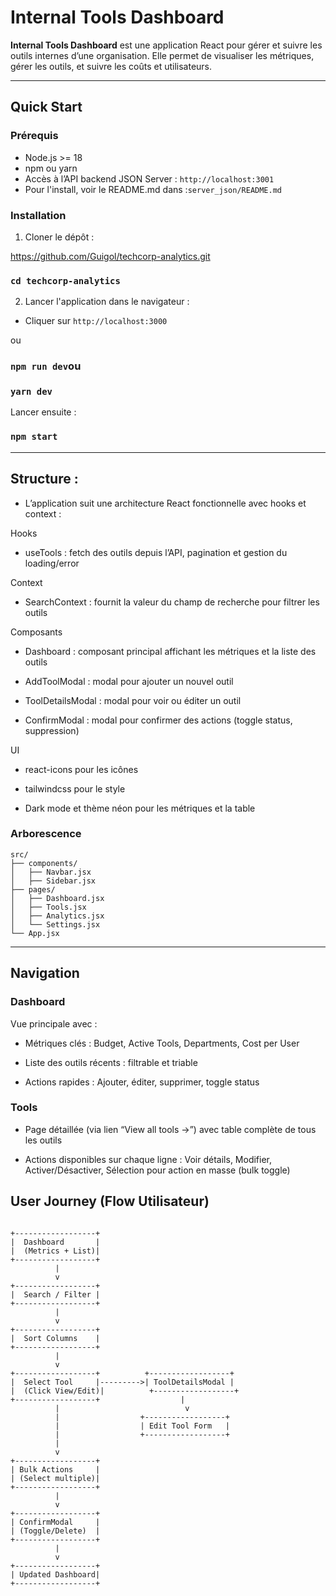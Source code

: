 # Internal Tools Dashboard

**Internal Tools Dashboard** est une application React pour gérer et suivre les outils internes d’une organisation. Elle permet de visualiser les métriques, gérer les outils, et suivre les coûts et utilisateurs.

---

## Quick Start

### Prérequis
- Node.js >= 18
- npm ou yarn
- Accès à l’API backend JSON Server :
`http://localhost:3001`
- Pour l'install, voir le README.md dans :`server_json/README.md`


### Installation
1. Cloner le dépôt :


https://github.com/Guigol/techcorp-analytics.git
### `cd techcorp-analytics`

2. Lancer l'application dans le navigateur :
- Cliquer sur `http://localhost:3000`

ou
### `npm run dev`ou
### `yarn dev`


Lancer ensuite : 
### `npm start`


---

## Structure :

- L’application suit une architecture React fonctionnelle avec hooks et context :

Hooks

- useTools : fetch des outils depuis l’API, pagination et gestion du loading/error

Context

- SearchContext : fournit la valeur du champ de recherche pour filtrer les outils

Composants

- Dashboard : composant principal affichant les métriques et la liste des outils

- AddToolModal : modal pour ajouter un nouvel outil

- ToolDetailsModal : modal pour voir ou éditer un outil

- ConfirmModal : modal pour confirmer des actions (toggle status, suppression)

UI

- react-icons pour les icônes

- tailwindcss pour le style

- Dark mode et thème néon pour les métriques et la table

### Arborescence
```
src/
├── components/
│   ├── Navbar.jsx
│   ├── Sidebar.jsx
├── pages/
│   ├── Dashboard.jsx
│   ├── Tools.jsx
│   ├── Analytics.jsx
│   └── Settings.jsx
└── App.jsx
```
---

## Navigation
### Dashboard

Vue principale avec :

- Métriques clés : Budget, Active Tools, Departments, Cost per User

- Liste des outils récents : filtrable et triable

- Actions rapides : Ajouter, éditer, supprimer, toggle status

### Tools

- Page détaillée (via lien “View all tools →”) avec table complète de tous les outils

- Actions disponibles sur chaque ligne : Voir détails, Modifier, Activer/Désactiver, Sélection pour action en masse (bulk toggle)

## User Journey (Flow Utilisateur)

```

+------------------+
|  Dashboard       |
|  (Metrics + List)|
+------------------+
          |
          v
+------------------+
|  Search / Filter |
+------------------+
          |
          v
+------------------+
|  Sort Columns    |
+------------------+
          |
          v
+------------------+          +------------------+
|  Select Tool     |--------->| ToolDetailsModal |
|  (Click View/Edit)|          +------------------+
+------------------+                  |
          |                            v
          |                  +------------------+
          |                  | Edit Tool Form   |
          |                  +------------------+
          |
          v
+------------------+
| Bulk Actions     |
| (Select multiple)|
+------------------+
          |
          v
+------------------+
| ConfirmModal     |
| (Toggle/Delete)  |
+------------------+
          |
          v
+------------------+
| Updated Dashboard|
+------------------+

```





